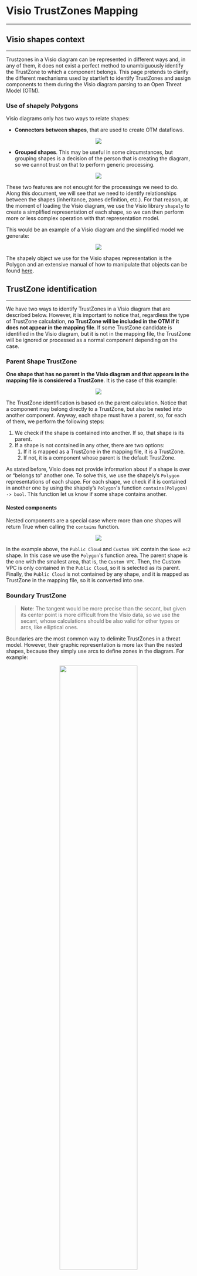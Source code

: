 # Visio TrustZones Mapping

---
## Visio shapes context

---
Trustzones in a Visio diagram can be represented in different ways and, in any of them, it does not exist a perfect 
method to unambiguously identify the TrustZone to which a component belongs. This page pretends to clarify the 
different 
mechanisms used by startleft to identify TrustZones and assign components to them during the Visio diagram parsing 
to an Open Threat Model (OTM).

### Use of shapely Polygons
Visio diagrams only has two ways to relate shapes:
* **Connectors between shapes**, that are used to create OTM dataflows.

<p align="center"><img src="../../images/shapes-connection.png"></p>

* **Grouped shapes**. This may be useful in some circumstances, but grouping shapes is a decision of the person that is 
 creating the diagram, so we cannot trust on that to perform generic processing.

<p align="center"><img src="../../images/shapes-nesting.png"></p>

These two features are not enought for the processings we need to do. Along this document, we will see that we need to 
identify relationships between the shapes (inheritance, zones definition, etc.). For that reason, at the moment of 
loading the Visio diagram, we use the Visio library `shapely` to create a simplified representation of each shape, so we 
can then perform more or less complex operation with that representation model.

This would be an example of a Visio diagram and the simplified model we generate:

<p align="center"><img src="../../images/shapes-representation.png"></p>

The shapely object we use for the Visio shapes representation is the Polygon and an extensive manual of how to manipulate 
that objects can be found [here](https://shapely.readthedocs.io/en/stable/manual.html).

## TrustZone identification

---
We have two ways to identify TrustZones in a Visio diagram that are described below. However, it is important to notice 
that, regardless the type of TrustZone calculation, **no TrustZone will be included in the OTM if it does not appear in 
the mapping file**. If some TrustZone candidate is identified in the Visio diagram, but it is not in the mapping file, 
the TrustZone will be ignored or processed as a normal component depending on the case.

### Parent Shape TrustZone
**One shape that has no parent in the Visio diagram and that appears in the mapping file is considered a TrustZone**. 
It is the case of this example:
<p align="center"><img src="../../images/parent-shape-trustzone.png"></p>

The TrustZone identification is based on the parent calculation. Notice that a component may belong directly to a 
TrustZone, but also be nested into another component. Anyway, each shape must have a parent, so, for each of them, we 
perform the following steps:

1. We check if the shape is contained into another. If so, that shape is its parent.
2. If a shape is not contained in any other, there are two options:
   1. If it is mapped as a TrustZone in the mapping file, it is a TrustZone.
   2. If not, it is a component whose parent is the default TrustZone.

As stated before, Visio does not provide information about if a shape is over or “belongs to“ another one. To solve this, 
we use the shapely’s `Polygon` representations of each shape. For each shape, we check if it is contained in another one 
by using the shapely’s `Polygon`'s function `contains(Polygon) -> bool`. This function let us know if some shape contains 
another.

#### Nested components
Nested components are a special case where more than one shapes will return True when calling the `contains` function.
<p align="center"><img src="../../images/nested-components.png"></p>

In the example above, the `Public Cloud` and `Custom VPC` contain the `Some ec2` shape. In this case we use the `Polygon`'s 
function area. The parent shape is the one with the smallest area, that is, the `Custom VPC`. Then, the Custom VPC is only 
contained in the `Public Cloud`, so it is selected as its parent. Finally, the `Public Cloud` is not contained by any 
shape, and it is mapped as TrustZone in the mapping file, so it is converted into one.

### Boundary TrustZone
> **Note**: The tangent would be more precise than the secant, but given its center point is more difficult from the Visio 
> data, so we use the secant, whose calculations should be also valid for other types or arcs, like elliptical ones.

Boundaries are the most common way to delimite TrustZones in a threat model. However, their graphic representation is 
more lax than the nested shapes, because they simply use arcs to define zones in the diagram. For example:
<p align="center"><img width="65%" src="../../images/boundary-trustzones.png"></p>

In this case, we need to use the arcs that define the boundaries to generate different zones in the diagram  and then 
check the shapes that belong to those zones. Anyway, do not forget that, **if a TrustZone is not in the mapping file, it 
will not be generated. In case of boundary TrustZones, they will be simply ignored**.

#### Supported types of arcs
> **Note**: <u>This is a relevant limitation</u>.

There are several types of shapes that could be used to determine boundaries in the diagram, and we will need to evolve 
StartLeft to support them. **Currently, we only support the Curved shape Visio type to process TrustZones**.
It may be evolved in the future in order to include more types of connectors.

#### Zones calculation
To build the diagram zones from the arc shapes, we generate internal components based on the intersection of the secant 
of the boundary arcs with the diagram limits:
<p align="center"><img src="../../images/zones-calculation.png"></p>

**Once we have these special zone components calculated, they are inserted in the usual parent calculation process 
described above**. However, there are two particularities with them:
1. A zone component can only be mapped to a TrustZone. If there is no TrustZone to match it in the mapping file, it is 
simply ignored and not transformed in a normal component.
2. If two zone components are overlapped and a shape belongs to both, we cannot use here the area criteria to decide 
   because it is not relevant. Instead of it, we use the shapely `Polygon`'s function centroid,  that returns a `Point` 
   representing the center of the generated component. Then we also get the center of the child shape and, using the
   `Point`'s `distance` function, we choose the zone whose center is closer to the shape’s one.

##### <u>Zone component building details</u>
> **TL;DR**: This is a very low level section, feel free to skip it if you want, since the more relevant info about 
> TrustZone mappings can be understood without this level of detail.

To build the zone components, we use three properties of the Visio arc shape (aka. _Curved panel_):
* `Shape/Cell['PinX']`: X coordinate of the center of the arc shape.
* `Shape/Cell['PinY']`: Y coordinate of the center of the arc shape.
* `Shape/Cell['Angle']`: Angle of rotation of the shape.

Represented in Visio, these properties would be:

<p align="center"><img src="../../images/arc-details.png"></p>

Apart from this data, during the main parsing process of the shapes, we keep track of its position in order to calculate 
the borders of the diagrams, that are essential for the calculations described below.

**<u>Angle normalization</u>**

The first step of the process is translating the Visio angle from the [-pi, pi] range to (0, 2pi] to simplify further 
calculations using the following expression:
`angle = angle + 2*pi if angle < 0`
> **Note**: Notice that Visio angles are given in radians and so they are processed in Startleft.

Once we have the angle normalized, there are two possible cases. The first one is when we have a perfectly vertical or 
horizontal secant. In this case, we will build a quadrant component (the _Private Secured Cloud_ on the first example of 
this section). The second case is when the secant is sloped with a certain angle, and we need to calculate the 
intersection used the formula of the line (the other two cases in the example).


**<u>Quadrant building</u>**
   
This is the simpliest case. We only have to know the orientation of the arc and then build the quadrant based on 
the X or Y value depending on the case. The correspondences between the four possible orientations and the 
normalized Visio angle are the following:
* **UPPER**: pi / 4 radians
* **LOWER**:  (5 / 4) * pi radians
* **LEFT**: (3 / 4) * pi radians
* **RIGHT**: (7 / 4) * pi radians

For each of these orientations, we have a function to determine the points of the `Polygon` we have to build:
* **UPPER**: `[(x_floor, y), (x_floor, y_top), (x_top, y_top), (x_top, y)]` 
* **LOWER**: ` [(x_floor, y_floor), (x_floor, y), (x_top, y), (x_top, y_floor)])` 
* **LEFT**: `[(x_floor, y_floor), (x_floor, y_top), (x, y_top), (x, y_floor)])` 
* **RIGHT**: `[(x, y_floor), (x, y_top), (x_top, y_top), (x_top, y_floor)])` 

**<u>Irregular zone building</u>**

In this case we have to calculate the formula of the secant line in order to calculate the point of intersection 
with the borders of the diagram. For that, the first step is getting the line angle. Notice that it is different to 
the Visio shape angle. For example, in the previous arc figure, the shape angle is pi/4 radians and the secant 
angle is 0 radians. To get the real angle, we need to perform the following calculation:

```python
def calc_slope_angle(angle):
    slope_angle = angle - pi / 4

    if slope_angle < 0:
        slope_angle = slope_angle + 2 * pi
    if slope_angle > pi:
        slope_angle = slope_angle - pi

    return slope_angle
```

Then, we calculate the slope with the tangent: `slope = tan(slope_angle)`

Once we have the slope and some point (the `PinX`, `PinY` coordinates), we already can calculate the formulas for 
getting the Y value from the X and viceversa.

```python
def calc_y_formula(slope: float, any_line_point: tuple):
    return lambda x: x * slope - any_line_point[0] * slope + any_line_point[1]


def calc_x_formula(slope: float, any_line_point: tuple):
    return lambda y: y / slope + any_line_point[0] - (any_line_point[1] / slope)
```

From this point on, the process is similar to the quadrant. In first place, we need to determine the orientation of the arc:
* **UPPER_LEFT**: `pi / 4 <= angle <= (3 / 4) * pi` 
* **UPPER_RIGHT**: `0 <= angle <= pi / 4 or (7 / 4) * pi <= angle <= 2 * pi` 
* **LOWER_LEFT**: `(3 / 4) * pi <= angle <= (5 / 4) * pi` 
* **LOWER_RIGHT**: `(5 / 4) * pi <= angle <= (7 / 4) * pi`

With the orientation and the x and y formulas, we already have all the necessary to build the `Polygon` from the 
intersection of the line with the diagram borders. In this case, the functions are a little more complex because, 
depending on how big the diagram is and what is the angle of the arc, the zone can be a triangle or a quadrilateral.
To keep this document simpler, the functions are omitted, but they can be checked out in the `slp_visio`’s 
`irregular_zones.py` file.

## Limitations

---
Currently, there are a couple of significant limitations to take into account regarding the trustzone identification:

* In boundary TrustZones, if a shape is located between the secant and the arc itself, it is not considered part of 
the TrustZone.
* We only support Visio’s Curved Panel to process boundary TrustZones.
